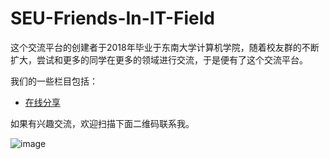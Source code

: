 # SEU-Friends-In-IT-Field
这个交流平台的创建者于2018年毕业于东南大学计算机学院，随着校友群的不断扩大，尝试和更多的同学在更多的领域进行交流，于是便有了这个交流平台。

我们的一些栏目包括：

- [在线分享](https://github.com/Frank-Ge/SEU-Friends-In-IT-Field/blob/main/sharing-activities%EF%BC%88%E5%9C%A8%E7%BA%BF%E5%88%86%E4%BA%AB%EF%BC%89.md)

如果有兴趣交流，欢迎扫描下面二维码联系我。

![image](https://user-images.githubusercontent.com/19504866/148064579-518c1008-df25-408b-a89c-1f06bd896ce8.png)



